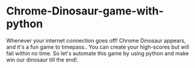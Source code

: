 # Chrome-Dinosaur-game-with-python
Whenever your internet connection goes off! Chrome Dinosaur appears, and it's a fun game to timepass.. You can create your high-scores but will fail within no time. So let's automate this game by using python and make win our dinosaur till the end!. 


